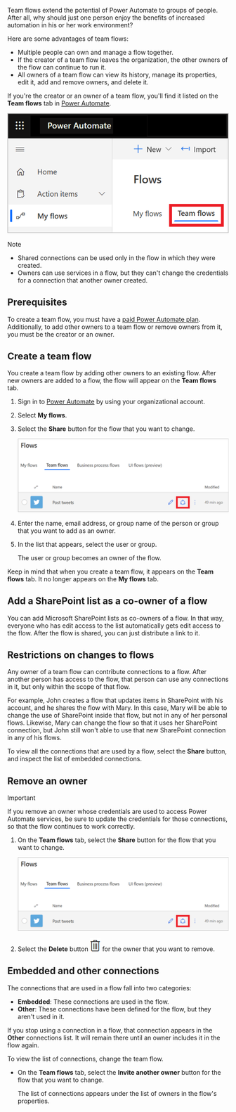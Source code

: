 Team flows extend the potential of Power Automate to groups of people. After all, why should just one person enjoy the benefits of increased automation in his or her work environment?

Here are some advantages of team flows:

- Multiple people can own and manage a flow together.
- If the creator of a team flow leaves the organization, the other owners of the flow can continue to run it.
- All owners of a team flow can view its history, manage its properties, edit it, add and remove owners, and delete it.

If you're the creator or an owner of a team flow, you'll find it listed on the **Team flows** tab in [Power Automate](https://flow.microsoft.com).

![Team flows tab](../media/addowner5.png)

> [!NOTE]
> - Shared connections can be used only in the flow in which they were created.
> - Owners can use services in a flow, but they can't change the credentials for a connection that another owner created.

## Prerequisites

To create a team flow, you must have a [paid Power Automate plan](https://flow.microsoft.com/pricing/). Additionally, to add other owners to a team flow or remove owners from it, you must be the creator or an owner.

## Create a team flow

You create a team flow by adding other owners to an existing flow. After new owners are added to a flow, the flow will appear on the **Team flows** tab.

1. Sign in to [Power Automate](https://flow.microsoft.com) by using your organizational account.

1. Select **My flows**.

1. Select the **Share** button for the flow that you want to change.

    ![Invite another owner button](../media/addowner1.png)

1. Enter the name, email address, or group name of the person or group that you want to add as an owner.

1. In the list that appears, select the user or group.

    The user or group becomes an owner of the flow.

Keep in mind that when you create a team flow, it appears on the **Team flows** tab. It no longer appears on the **My flows** tab.

## Add a SharePoint list as a co-owner of a flow

You can add Microsoft SharePoint lists as co-owners of a flow. In that way, everyone who has edit access to the list automatically gets edit access to the flow. After the flow is shared, you can just distribute a link to it.

## Restrictions on changes to flows

Any owner of a team flow can contribute connections to a flow. After another person has access to the flow, that person can use any connections in it, but only within the scope of that flow.

For example, John creates a flow that updates items in SharePoint with his account, and he shares the flow with Mary. In this case, Mary will be able to change the use of SharePoint inside that flow, but not in any of her personal flows. Likewise, Mary can change the flow so that it uses her SharePoint connection, but John still won't able to use that new SharePoint connection in any of his flows. 

To view all the connections that are used by a flow, select the **Share** button, and inspect the list of embedded connections.

## Remove an owner

> [!IMPORTANT]
> If you remove an owner whose credentials are used to access Power Automate services, be sure to update the credentials for those connections, so that the flow continues to work correctly.

1. On the **Team flows** tab, select the **Share** button for the flow that you want to change.

    ![Invite another owner button](../media/addowner1.png)

1. Select the **Delete** button ![user removed](../media/trash.png) for the owner that you want to remove.

## Embedded and other connections

The connections that are used in a flow fall into two categories:

* **Embedded**: These connections are used in the flow.
* **Other**: These connections have been defined for the flow, but they aren't used in it.

If you stop using a connection in a flow, that connection appears in the **Other** connections list. It will remain there until an owner includes it in the flow again.

To view the list of connections, change the team flow.

- On the **Team flows** tab, select the **Invite another owner** button for the flow that you want to change.

    The list of connections appears under the list of owners in the flow's properties.

